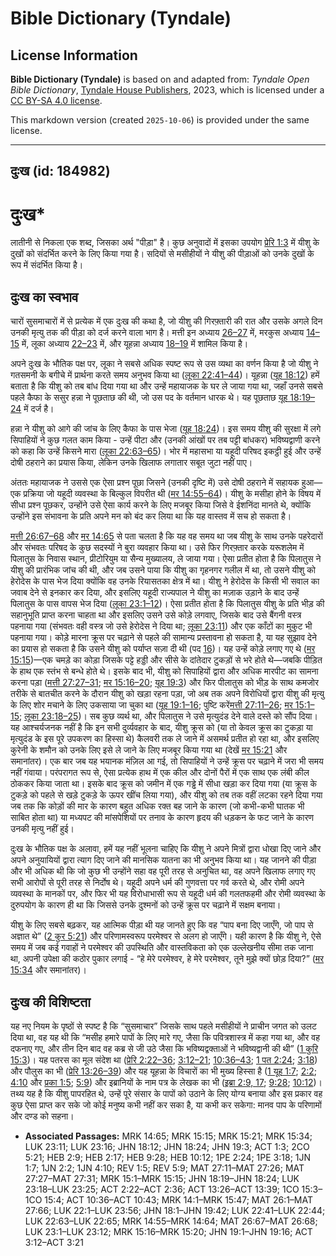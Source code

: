 # Bible Dictionary (Tyndale)

## License Information

**Bible Dictionary (Tyndale)** is based on and adapted from: _Tyndale Open Bible Dictionary_, [Tyndale House Publishers](https://tyndaleopenresources.com/), 2023, which is licensed under a [CC BY-SA 4.0 license](https://creativecommons.org/licenses/by-sa/4.0/legalcode.en).

This markdown version (created `2025-10-06`) is provided under the same license.



--------------------------------

## दुःख (id: 184982)

दुःख\*
======

लातीनी से निकला एक शब्द, जिसका अर्थ "पीड़ा" है। कुछ अनुवादों में इसका उपयोग [प्रेरि 1:3](https://ref.ly/Acts1:3) में यीशु के दुखों को संदर्भित करने के लिए किया गया है। सदियों से मसीहीयों ने यीशु की पीड़ाओं को उनके दुखों के रूप में संदर्भित किया है।

दुःख का स्वभाव
--------------

चारों सुसमाचारों में से प्रत्येक में एक दुःख की कथा है, जो यीशु की गिरफ़्तारी की रात और उसके अगले दिन उनकी मृत्यु तक की पीड़ा को दर्ज करने वाला भाग है। मत्ती इन अध्याय [26–27](https://ref.ly/Matt26:1-Matt27:66) में, मरकुस अध्याय [14–15](https://ref.ly/Mark14:1-Mark15:47) में, लूका अध्याय [22–23](https://ref.ly/Luke22:1-Luke23:56) में, और यूहन्ना अध्याय [18–19](https://ref.ly/John18:1-John19:42) में शामिल किया है।

अपने दुःख के भौतिक पक्ष पर, लूका ने सबसे अधिक स्पष्ट रूप से उस व्यथा का वर्णन किया है जो यीशु ने गतसमनी के बगीचे में प्रार्थना करते समय अनुभव किया था ([लूका 22:41–44](https://ref.ly/Luke22:41-Luke22:44))। यूहन्ना ([यूह 18:12](https://ref.ly/John18:12)) हमें बताता है कि यीशु को तब बांध दिया गया था और उन्हें महायाजक के घर ले जाया गया था, जहाँ उनसे सबसे पहले कैफा के ससुर हन्ना ने पूछताछ की थी, जो उस पद के वर्तमान धारक थे। यह पूछताछ [यूह 18:19–24](https://ref.ly/John18:19-John18:24) में दर्ज है।

हन्ना ने यीशु को आगे की जांच के लिए कैफा के पास भेजा ([यूह 18:24](https://ref.ly/John18:24))। इस समय यीशु की सुरक्षा में लगे सिपाहियों ने कुछ गलत काम किया \- उन्हें पीटा और (उनकी आंखों पर तब पट्टी बांधकर) भविष्यद्वाणी करने को कहा कि उन्हें किसने मारा ([लूका 22:63–65](https://ref.ly/Luke22:63-Luke22:65))। भोर में महासभा या यहूदी परिषद इकट्ठी हुई और उन्हें दोषी ठहराने का प्रयास किया, लेकिन उनके खिलाफ लगातार सबूत जुटा नहीं पाए।

अंततः महायाजक ने उससे एक ऐसा प्रश्न पूछा जिसने (उनकी दृष्टि में) उसे दोषी ठहराने में सहायक हुआ—एक प्रक्रिया जो यहूदी व्यवस्था के बिल्कुल विपरीत थी ([मर 14:55–64](https://ref.ly/Mark14:55-Mark14:64))। यीशु के मसीहा होने के विषय में सीधा प्रश्न पूछकर, उन्होंने उसे ऐसा कार्य करने के लिए मजबूर किया जिसे वे ईशनिंदा मानते थे, क्योंकि उन्होंने इस संभावना के प्रति अपने मन को बंद कर लिया था कि यह वास्तव में सच हो सकता है।

[मत्ती 26:67–68](https://ref.ly/Matt26:67-Matt26:68) और [मर 14:65](https://ref.ly/Mark14:65) से पता चलता है कि यह वह समय था जब यीशु के साथ उनके पहरेदारों और संभवतः परिषद के कुछ सदस्यों ने बुरा व्यवहार किया था। उसे फिर गिरफ़्तार करके यरूशलेम में पिलातुस के निवास स्थान, प्रीटोरियुम या सैन्य मुख्यालय, ले जाया गया। ऐसा प्रतीत होता है कि पिलातुस ने यीशु की प्रारंभिक जांच की थी, और जब उसने पाया कि यीशु का गृहनगर गलील में था, तो उसने यीशु को हेरोदेस के पास भेज दिया क्योंकि वह उनके रियासतका क्षेत्र में था। यीशु ने हेरोदेस के किसी भी सवाल का जवाब देने से इनकार कर दिया, और इसलिए यहूदी राज्यपाल ने यीशु का मज़ाक उड़ाने के बाद उन्हें पिलातुस के पास वापस भेज दिया ([लूका 23:1–12](https://ref.ly/Luke23:1-Luke23:12))। ऐसा प्रतीत होता है कि पिलातुस यीशु के प्रति भीड़ की सहानुभूति प्राप्त करना चाहता था और इसलिए उसने उसे कोड़े लगवाए, जिसके बाद उसे बैंगनी वस्त्र पहनाया गया (संभवतः वही वस्त्र जो उसे हेरोदेस ने दिया था; [लूका 23:11](https://ref.ly/Luke23:11)) और एक काँटों का मुकुट भी पहनाया गया। कोड़े मारना क्रूस पर चढ़ाने से पहले की सामान्य प्रस्तावना हो सकता है, या यह सुझाव देने का प्रयास हो सकता है कि उसने यीशु को पर्याप्त सज़ा दी थी (पद [16](https://ref.ly/Luke23:16))। यह उन्हें कोड़े लगाए गए थे ([मर](https://ref.ly/Mark15:16-Mark15:20) [15:15](https://ref.ly/Mark15:15))—एक चमड़े का कोड़ा जिसके पट्टे हड्डी और सीसे के दांतेदार टुकड़ों से भरे होते थे—जबकि पीड़ित के हाथ एक स्तंभ से बन्धे होते थे। इसके बाद भी, यीशु को सिपाहियों द्वारा और अधिक मारपीट का सामना करना पड़ा ([मत्ती 27:27–31](https://ref.ly/Matt27:27-Matt27:31); [मर 15:16–20](https://ref.ly/Mark15:16-Mark15:20); [यूह 19:3](https://ref.ly/John19:3)) और फिर पीलातुस को भीड़ के साथ कमजोर तरीके से बातचीत करने के दौरान यीशु को खड़ा रहना पड़ा, जो अब तक अपने विरोधियों द्वारा यीशु की मृत्यु के लिए शोर मचाने के लिए उकसाया जा चुका था ([यूह 19:1–16](https://ref.ly/John19:1-John19:16); पुष्टि करें[मत्ती 27:11–26](https://ref.ly/Matt27:11-Matt27:26); [मर 15:1–15](https://ref.ly/Mark15:1-Mark15:15); [लूका 23:18–25](https://ref.ly/Luke23:18-Luke23:25))। सब कुछ व्यर्थ था, और पिलातुस ने उसे मृत्युदंड देने वाले दस्ते को सौंप दिया। यह आश्चर्यजनक नहीं है कि इन सभी दुर्व्यवहार के बाद, यीशु क्रूस को (या तो केवल क्रूस का टुकड़ा या मृत्युदंड के इस पूरे उपकरण का हिस्सा थे) कैलवरी तक ले जाने में असमर्थ प्रतीत हो रहा था, और इसलिए कुरेनी के शमौन को उनके लिए इसे ले जाने के लिए मजबूर किया गया था (देखें [मर 15:21](https://ref.ly/Mark15:21) और समानांतर)। एक बार जब यह भयानक मंज़िल आ गई, तो सिपाहियों ने उन्हें क्रूस पर चढ़ाने में जरा भी समय नहीं गंवाया। परंपरागत रूप से, ऐसा प्रत्येक हाथ में एक कील और दोनों पैरों में एक साथ एक लंबी कील ठोककर किया जाता था। इसके बाद क्रूस को जमीन में एक गड्ढे में सीधा खड़ा कर दिया गया (या क्रूस के टुकड़े को पहले से खड़े टुकड़े के ऊपर खींच लिया गया), और यीशु को तब तक वहीं लटका रहने दिया गया जब तक कि कोड़ों की मार के कारण बहुत अधिक रक्त बह जाने के कारण (जो कभी\-कभी घातक भी साबित होता था) या मध्यपट की मांसपेशियों पर तनाव के कारण हृदय की धड़कन के फट जाने के कारण उनकी मृत्यु नहीं हुई।

दुःख के भौतिक पक्ष के अलावा, हमें यह नहीं भूलना चाहिए कि यीशु ने अपने मित्रों द्वारा धोखा दिए जाने और अपने अनुयायियों द्वारा त्याग दिए जाने की मानसिक यातना का भी अनुभव किया था। यह जानने की पीड़ा और भी अधिक थी कि जो कुछ भी उन्होंने सहा वह पूरी तरह से अनुचित था, वह अपने खिलाफ लगाए गए सभी आरोपों से पूरी तरह से निर्दोष थे। यहूदी अपने धर्म की गुणवत्ता पर गर्व करते थे, और रोमी अपने व्यवस्था के मानकों पर, और फिर भी यह विरोधाभासी रूप से यहूदी धर्म की गलतफहमी और रोमी व्यवस्था के दुरुपयोग के कारण ही था कि जिससे उनके दुश्मनों को उन्हें क्रूस पर चढ़ाने में सक्षम बनाया।

यीशु के लिए सबसे बढ़कर, यह आत्मिक पीड़ा थी यह जानते हुए कि वह “पाप बना दिए जाएँगे, जो पाप से अज्ञात थे” ([2 कुर 5:21](https://ref.ly/2Cor5:21)) और परिणामस्वरूप परमेश्वर से अलग हो जाएँगे। यही कारण है कि यीशु ने, ऐसे समय में जब कई गवाहों ने परमेश्वर की उपस्थिति और वास्तविकता को एक उल्लेखनीय सीमा तक जाना था, अपनी उपेक्षा की कठोर पुकार लगाई \- “हे मेरे परमेश्वर, हे मेरे परमेश्वर, तूने मुझे क्यों छोड़ दिया?” ([मर 15:34](https://ref.ly/Mark15:34) और समानांतर)।

दुःख की विशिष्टता
-----------------

यह नए नियम के पृष्ठों से स्पष्ट है कि “सुसमाचार” जिसके साथ पहले मसीहीयों ने प्राचीन जगत को उलट दिया था, वह यह थी कि “मसीह हमारे पापों के लिए मारे गए, जैसा कि पवित्रशास्त्र में कहा गया था, और वह दफनाए गए, और तीन दिन बाद वह कब्र से जी उठे जैसा कि भविष्यद्वक्ताओं ने भविष्यद्वानी की थी” ([1 कुरि 15:3](https://ref.ly/1Cor15:3))। यह पतरस का मूल संदेश था ([प्रेरि 2:22–36](https://ref.ly/Acts2:22-Acts2:36); [3:12–21](https://ref.ly/Acts3:12-Acts3:21); [10:36–43](https://ref.ly/Acts10:36-Acts10:43); [1 पत 2:24](https://ref.ly/1Pet2:24); [3:18](https://ref.ly/1Pet3:18)) और पौलुस का भी ([प्रेरि 13:26–39](https://ref.ly/Acts13:26-Acts13:39)) और यह यूहन्ना के विचारों का भी मुख्य हिस्सा है ([1 यूह 1:7](https://ref.ly/1John1:7); [2:2](https://ref.ly/1John2:2); [4:10](https://ref.ly/1John4:10) और [प्रका 1:5](https://ref.ly/Rev1:5); [5:9](https://ref.ly/Rev5:9)) और इब्रानियों के नाम पत्र के लेखक का भी ([इब्रा 2:9, 17](https://ref.ly/Heb2:9,Heb2:17); [9:28](https://ref.ly/Heb9:28); [10:12](https://ref.ly/Heb10:12))। तथ्य यह है कि यीशु पापरहित थे, उन्हें पूरे संसार के पापों को उठाने के लिए योग्य बनाया और इस प्रकार वह कुछ ऐसा प्राप्त कर सके जो कोई मनुष्य कभी नहीं कर सका है, या कभी कर सकेगा: मानव पाप के परिणामों और दण्ड को सहना।

* **Associated Passages:** MRK 14:65; MRK 15:15; MRK 15:21; MRK 15:34; LUK 23:11; LUK 23:16; JHN 18:12; JHN 18:24; JHN 19:3; ACT 1:3; 2CO 5:21; HEB 2:9; HEB 2:17; HEB 9:28; HEB 10:12; 1PE 2:24; 1PE 3:18; 1JN 1:7; 1JN 2:2; 1JN 4:10; REV 1:5; REV 5:9; MAT 27:11–MAT 27:26; MAT 27:27–MAT 27:31; MRK 15:1–MRK 15:15; JHN 18:19–JHN 18:24; LUK 23:18–LUK 23:25; ACT 2:22–ACT 2:36; ACT 13:26–ACT 13:39; 1CO 15:3–1CO 15:4; ACT 10:36–ACT 10:43; MRK 14:1–MRK 15:47; MAT 26:1–MAT 27:66; LUK 22:1–LUK 23:56; JHN 18:1–JHN 19:42; LUK 22:41–LUK 22:44; LUK 22:63–LUK 22:65; MRK 14:55–MRK 14:64; MAT 26:67–MAT 26:68; LUK 23:1–LUK 23:12; MRK 15:16–MRK 15:20; JHN 19:1–JHN 19:16; ACT 3:12–ACT 3:21

